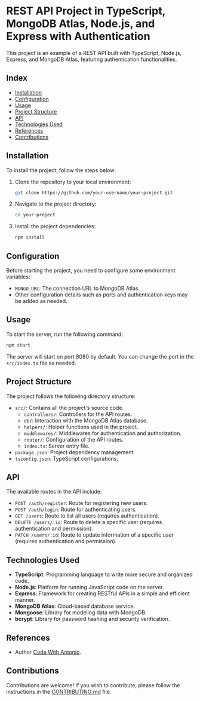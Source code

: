 # REST API Project in TypeScript, MongoDB Atlas, Node.js, and Express with Authentication

This project is an example of a REST API built with TypeScript, Node.js, Express, and MongoDB Atlas, featuring authentication functionalities.

## Index

- [Installation](#installation)
- [Configuration](#configuration)
- [Usage](#usage)
- [Project Structure](#project-structure)
- [API](#api)
- [Technologies Used](#technologies-used)
- [References](#references)
- [Contributions](#contributions)

## Installation

To install the project, follow the steps below:

1. Clone the repository to your local environment:
    ```bash
    git clone https://github.com/your-username/your-project.git
    ```

2. Navigate to the project directory:
    ```bash
    cd your-project
    ```

3. Install the project dependencies:
    ```bash
    npm install
    ```

## Configuration

Before starting the project, you need to configure some environment variables:

- `MONGO_URL`: The connection URL to MongoDB Atlas.
- Other configuration details such as ports and authentication keys may be added as needed.

## Usage

To start the server, run the following command:

```bash
npm start
```

The server will start on port 8080 by default. You can change the port in the `src/index.ts` file as needed.

## Project Structure

The project follows the following directory structure:

- `src/`: Contains all the project's source code.
    - `controllers/`: Controllers for the API routes.
    - `db/`: Interaction with the MongoDB Atlas database.
    - `helpers/`: Helper functions used in the project.
    - `middlewares/`: Middlewares for authentication and authorization.
    - `router/`: Configuration of the API routes.
    - `index.ts`: Server entry file.
- `package.json`: Project dependency management.
- `tsconfig.json`: TypeScript configurations.

## API

The available routes in the API include:

- `POST /auth/register`: Route for registering new users.
- `POST /auth/login`: Route for authenticating users.
- `GET /users`: Route to list all users (requires authentication).
- `DELETE /users/:id`: Route to delete a specific user (requires authentication and permission).
- `PATCH /users/:id`: Route to update information of a specific user (requires authentication and permission).

## Technologies Used

- **TypeScript**: Programming language to write more secure and organized code.
- **Node.js**: Platform for running JavaScript code on the server.
- **Express**: Framework for creating RESTful APIs in a simple and efficient manner.
- **MongoDB Atlas**: Cloud-based database service.
- **Mongoose**: Library for modeling data with MongoDB.
- **bcrypt**: Library for password hashing and security verification.

## References

- Author [Code With Antonio](https://www.codewithantonio.com/projects/rest-api).

## Contributions

Contributions are welcome! If you wish to contribute, please follow the instructions in the [CONTRIBUTING.md](CONTRIBUTING.md) file.
